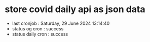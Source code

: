 # store covid daily api as json data

- last cronjob : Saturday, 29 June 2024 13:14:40
- status og cron : success
- status daily cron : success
      
      